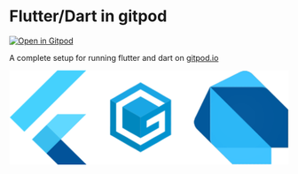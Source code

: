 # Flutter/Dart in gitpod

[![Open in Gitpod](https://gitpod.io/button/open-in-gitpod.svg)](https://gitpod.io/#https://github.com/Akash98Sky/flutter_gitpod)

A complete setup for running flutter and dart on [gitpod.io](https://gitpod.io)

![Flutter+Gitpod+Dart](./Flutter+Gitpod+Dart.png)
